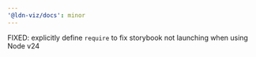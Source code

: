 ```yaml
---
'@ldn-viz/docs': minor
---
```


FIXED: explicitly define `require` to fix storybook not launching when using Node v24
